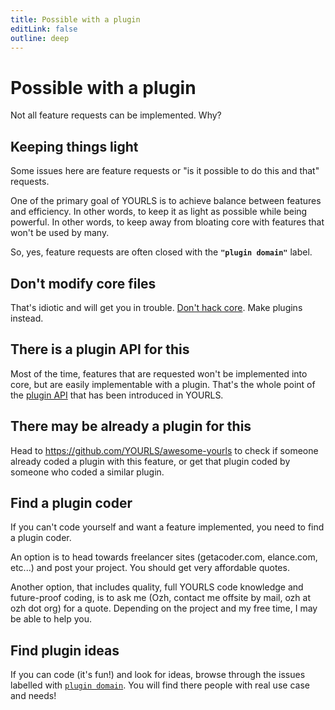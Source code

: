 ```yaml
---
title: Possible with a plugin
editLink: false
outline: deep
---
```


# Possible with a plugin

Not all feature requests can be implemented. Why?

## Keeping things light

Some issues here are feature requests or "is it possible to do this and that" requests.

One of the primary goal of YOURLS is to achieve balance between features and efficiency. In other words, to keep it as light as possible while being powerful. In other words, to keep away from bloating core with features that won't be used by many.

So, yes, feature requests are often closed with the **`"plugin domain"`** label.

## Don't modify core files

That's idiotic and will get you in trouble. [Don't hack core](/development/dont-hack-core). Make plugins instead.

## There is a plugin API for this

Most of the time, features that are requested won't be implemented into core, but are easily implementable with a plugin. That's the whole point of the [plugin API](/development/plugins) that has been introduced in YOURLS.

## There may be already a plugin for this

Head to https://github.com/YOURLS/awesome-yourls to check if someone already coded a plugin with this feature, or get that plugin coded by someone who coded a similar plugin.

## Find a plugin coder

If you can't code yourself and want a feature implemented, you need to find a plugin coder.

An option is to head towards freelancer sites (getacoder.com, elance.com, etc...) and post your project. You should get very affordable quotes.

Another option, that includes quality, full YOURLS code knowledge and future-proof coding, is to ask me (Ozh, contact me offsite by mail, ozh at ozh dot org) for a quote. Depending on the project and my free time, I may be able to help you.

## Find plugin ideas

If you can code (it's fun!) and look for ideas, browse through the issues labelled with [`plugin domain`](https://github.com/YOURLS/YOURLS/issues?q=label%3A%22plugin+domain%22+). You will find there people with real use case and needs!
